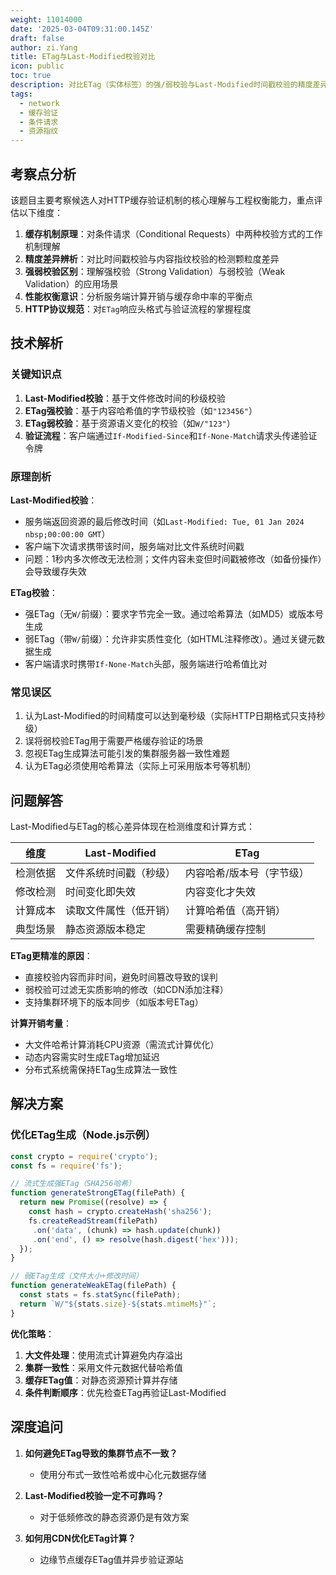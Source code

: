 ```yaml
---
weight: 11014000
date: '2025-03-04T09:31:00.145Z'
draft: false
author: zi.Yang
title: ETag与Last-Modified校验对比
icon: public
toc: true
description: 对比ETag（实体标签）的强/弱校验与Last-Modified时间戳校验的精度差异，解释为何ETag能更精准地检测资源变化但可能增加计算开销。
tags:
  - network
  - 缓存验证
  - 条件请求
  - 资源指纹
---
```


## 考察点分析

该题目主要考察候选人对HTTP缓存验证机制的核心理解与工程权衡能力，重点评估以下维度：

1. **缓存机制原理**：对条件请求（Conditional Requests）中两种校验方式的工作机制理解
2. **精度差异辨析**：对比时间戳校验与内容指纹校验的检测颗粒度差异
3. **强弱校验区别**：理解强校验（Strong Validation）与弱校验（Weak Validation）的应用场景
4. **性能权衡意识**：分析服务端计算开销与缓存命中率的平衡点
5. **HTTP协议规范**：对`ETag`响应头格式与验证流程的掌握程度

## 技术解析

### 关键知识点

1. **Last-Modified校验**：基于文件修改时间的秒级校验
2. **ETag强校验**：基于内容哈希值的字节级校验（如`"123456"`）
3. **ETag弱校验**：基于资源语义变化的校验（如`W/"123"`）
4. **验证流程**：客户端通过`If-Modified-Since`和`If-None-Match`请求头传递验证令牌

### 原理剖析

**Last-Modified校验**：

- 服务端返回资源的最后修改时间（如`Last-Modified: Tue, 01 Jan 2024 nbsp;00:00:00 GMT`）
- 客户端下次请求携带该时间，服务端对比文件系统时间戳
- 问题：1秒内多次修改无法检测；文件内容未变但时间戳被修改（如备份操作）会导致缓存失效

**ETag校验**：

- 强ETag（无`W/`前缀）：要求字节完全一致。通过哈希算法（如MD5）或版本号生成
- 弱ETag（带`W/`前缀）：允许非实质性变化（如HTML注释修改）。通过关键元数据生成
- 客户端请求时携带`If-None-Match`头部，服务端进行哈希值比对

### 常见误区

1. 认为Last-Modified的时间精度可以达到毫秒级（实际HTTP日期格式只支持秒级）
2. 误将弱校验ETag用于需要严格缓存验证的场景
3. 忽视ETag生成算法可能引发的集群服务器一致性难题
4. 认为ETag必须使用哈希算法（实际上可采用版本号等机制）

## 问题解答

Last-Modified与ETag的核心差异体现在检测维度和计算方式：

| 维度        | Last-Modified       | ETag              |
|-----------|---------------------|-------------------|
| 检测依据    | 文件系统时间戳（秒级） | 内容哈希/版本号（字节级） |
| 修改检测    | 时间变化即失效        | 内容变化才失效       |
| 计算成本    | 读取文件属性（低开销）  | 计算哈希值（高开销）  |
| 典型场景    | 静态资源版本稳定       | 需要精确缓存控制     |

**ETag更精准的原因**：

- 直接校验内容而非时间，避免时间篡改导致的误判
- 弱校验可过滤无实质影响的修改（如CDN添加注释）
- 支持集群环境下的版本同步（如版本号ETag）

**计算开销考量**：

- 大文件哈希计算消耗CPU资源（需流式计算优化）
- 动态内容需实时生成ETag增加延迟
- 分布式系统需保持ETag生成算法一致性

## 解决方案

### 优化ETag生成（Node.js示例）

```javascript
const crypto = require('crypto');
const fs = require('fs');

// 流式生成强ETag（SHA256哈希）
function generateStrongETag(filePath) {
  return new Promise((resolve) => {
    const hash = crypto.createHash('sha256');
    fs.createReadStream(filePath)
     .on('data', (chunk) => hash.update(chunk))
     .on('end', () => resolve(hash.digest('hex')));
  });
}

// 弱ETag生成（文件大小+修改时间）
function generateWeakETag(filePath) {
  const stats = fs.statSync(filePath);
  return `W/"${stats.size}-${stats.mtimeMs}"`;
}
```

**优化策略**：

1. **大文件处理**：使用流式计算避免内存溢出
2. **集群一致性**：采用文件元数据代替哈希值
3. **缓存ETag值**：对静态资源预计算并存储
4. **条件判断顺序**：优先检查ETag再验证Last-Modified

## 深度追问

1. **如何避免ETag导致的集群节点不一致？**
   - 使用分布式一致性哈希或中心化元数据存储

2. **Last-Modified校验一定不可靠吗？**
   - 对于低频修改的静态资源仍是有效方案

3. **如何用CDN优化ETag计算？**
   - 边缘节点缓存ETag值并异步验证源站
